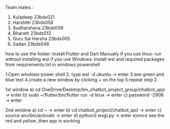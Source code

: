 Team mates :
1. Kuladeep 23bds021
2. Harshith 23bds058
3. Sudharshana 23bds059
4. Bharath 23bds012
5. Guru Sai Harsha 23bds005
6. Sadan 23bds048


how to use the folder:
Install Flutter and Dart Manually 
if you use linux:
run without installing wsl
if you use Windows:
Install wsl and required packages from requirements.txt in windows powershell 

1.Open windows power shell
2. type wsl -d ubuntu -> enter
3.see green and blue text
4.create a new window by clicking + on the top 
5.repeat step 2

1st window
a) cd OneDrive/Desktop/llm_chatbot_project_group/chatbot_app -> enter
b) sudo ~/flutter/bin/flutter run -d linux -> enter
c) password -2908 -> enter

2nd window
a) cd ~ -> enter
b) cd chatbot_project/chatbot_api/ -> enter
c) source env/bin/activate -> enter
d) python3 wsgi.py -> enter
e)once see the red and yellow ,then app is working

